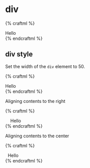 # div

{% craftml %}
<div>
  <cube repeat="5"/>
  Hello
</div>
{% endcraftml %}


## div style

Set the width of the `div` element to 50.

{% craftml %}
<div style="width: 50;">
  <cube repeat="5"/>
  Hello
</div>
{% endcraftml %}

Aligning contents to the right

{% craftml %}
<div style="width: 50; text-align:right; ">
  <cube repeat="5"/>
  Hello
</div>
{% endcraftml %}

Aligning contents to the center

{% craftml %}
<div style="width: 50; text-align:center; ">
  <cube repeat="5"/>
  Hello
</div>
{% endcraftml %}
